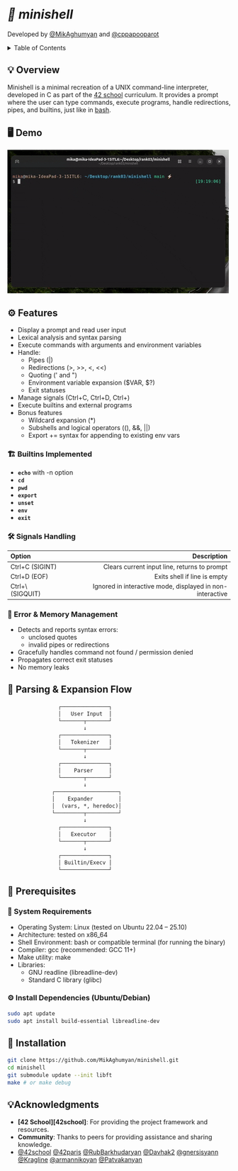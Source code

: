 # *🐚 minishell*

Developed by [@MikAghumyan](https://github.com/MikAghumyan) and [@cppapooparot](https://github.com/cppapooparot)

<details>
<summary>Table of Contents</summary>

- [🐚 minishell](#minishell)
  - [Overview](#overview)
  - [Demo](#demo)
  - [Features](#features)
  - [Parsing & Expansion Flow](#parsing)
  - [Prerequisites](#prerequisites)
  - [Installation](#installation)
  - [Acknowledgments](#acknowledgments)

</details>

## 💡 Overview

Minishell is a minimal recreation of a UNIX command-line interpreter, developed in C as part of the [42 school](https://github.com/42school) curriculum. It provides a prompt where the user can type commands, execute programs, handle redirections, pipes, and builtins, just like in [bash](https://www.gnu.org/software/bash/bash.html).

## 🖥️ Demo
![Minishell Demo](demo.gif)

## ⚙️ Features
+ Display a prompt and read user input
+ Lexical analysis and syntax parsing
+ Execute commands with arguments and environment variables
+ Handle:
	- Pipes (|)
	- Redirections (>, >>, <, <<)
	- Quoting (' and ")
	- Environment variable expansion ($VAR, $?)
	- Exit statuses
+ Manage signals (Ctrl+C, Ctrl+D, Ctrl+\)
+ Execute builtins and external programs
+ Bonus features
    - Wildcard expansion (*)
    - Subshells and logical operators ((), &&, ||)
    - Export += syntax for appending to existing env vars

### 🏗️ Builtins Implemented
+ **`echo`** with -n option
+ **`cd`**
+ **`pwd`**
+ **`export`**
+ **`unset`**
+ **`env`**
+ **`exit`**

### 🛠️ Signals Handling

| Option | Description |
|:------ | -----------:|
| Ctrl+C (SIGINT)| Clears current input line, returns to prompt|
| Ctrl+D (EOF)|	Exits shell if line is empty|
|Ctrl+\ (SIGQUIT)|	Ignored in interactive mode, displayed in non-interactive|

### 🚨 Error & Memory Management
+ Detects and reports syntax errors:
	- unclosed quotes
	- invalid pipes or redirections
+ Gracefully handles command not found / permission denied
+ Propagates correct exit statuses
+ No memory leaks

## 🔄 Parsing & Expansion Flow
``` pgsql 
                ┌───────────────┐
                │   User Input  │
                └───────┬───────┘
                        ↓
                ┌───────────────┐
                │   Tokenizer   │
                └───────┬───────┘
                        ↓
                ┌───────────────┐
                │    Parser     │
                └───────┬───────┘
                        ↓
              ┌────────────────────┐
              │    Expander        │
              │  (vars, *, heredoc)│
              └─────────┬──────────┘
                        ↓
                ┌───────────────┐
                │   Executor    │
                └───────┬───────┘
                        ↓
                ┌───────────────┐
                │ Builtin/Execv │
                └───────────────┘

```
	
## 🧰 Prerequisites
### 🧱 System Requirements
+ Operating System: Linux (tested on Ubuntu 22.04 – 25.10)
+ Architecture: tested on x86_64
+ Shell Environment: bash or compatible terminal (for running the binary)
+ Compiler: gcc (recommended: GCC 11+)
+ Make utility: make
+ Libraries:
	- GNU readline (libreadline-dev)
	- Standard C library (glibc)

### ⚙️ Install Dependencies (Ubuntu/Debian)
``` bash
sudo apt update
sudo apt install build-essential libreadline-dev
```

## 💽 Installation
```bash
git clone https://github.com/MikAghumyan/minishell.git
cd minishell
git submodule update --init libft
make # or make debug
```

## 💡Acknowledgments

- **[42 School][42school]**: For providing the project framework and resources.
- **Community**: Thanks to peers for providing assistance and sharing knowledge.
- [@42school](https://github.com/42school) [@42paris](https://github.com/42paris) [@RubBarkhudaryan](https://github.com/RubBarkhudaryan) [@Davhak2](https://github.com/Davhak2) [@gnersisyann](https://github.com/gnersisyann) [@Kragline](https://github.com/Kragline) [@armannikoyan](https://github.com/armannikoyan) [@Patvakanyan](https://github.com/Patvakanyan)